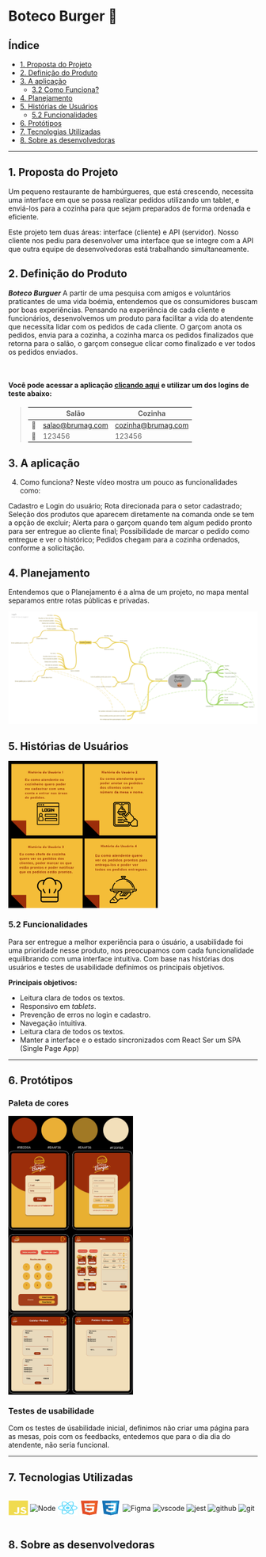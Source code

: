 # Boteco Burger :hamburger:

## Índice

- [1. Proposta do Projeto](#proposta-do-produto)
- [2. Definição do Produto](#definição-do-produto)
- [3. A aplicação](#aplicacao)
   * [3.2 Como Funciona?](#como-funciona?)
- [4. Planejamento](#planejamento)
- [5. Histórias de Usuários](#histórias-de-usuários)
   * [5.2 Funcionalidades](#funcionálidades)
- [6. Protótipos](#art-protótipos)
- [7. Tecnologias Utilizadas](#robot-tecnologias-utilizadas)
- [8. Sobre as desenvolvedoras](#desenvolvedoras)

---

## 1. Proposta do Projeto
Um pequeno restaurante de hambúrgueres, que está crescendo, necessita uma interface em que se possa realizar pedidos utilizando um tablet, e enviá-los para a cozinha para que sejam preparados de forma ordenada e eficiente.

Este projeto tem duas áreas: interface (cliente) e API (servidor). Nosso cliente nos pediu para desenvolver uma interface que se integre com a API que outra equipe de desenvolvedoras está trabalhando simultaneamente.

## 2. Definição do Produto
**_Boteco Burguer_** A partir de uma pesquisa com amigos e voluntários praticantes de uma vida boémia, entendemos que os consumidores buscam por boas experiências. Pensando na experiência de cada cliente e funcionários, desenvolvemos um produto para facilitar a vida do atendente que necessita lidar com os pedidos de cada cliente. O garçom anota os pedidos, envia para a cozinha, a cozinha marca os pedidos finalizados que retorna para o salão, o garçom consegue clicar como finalizado e ver todos os pedidos enviados.


<br/>
<h4> Você pode acessar a aplicação <a href="">clicando aqui</a> e utilizar um dos logins de teste abaixo:</h4>


  
  
  
> |      |          Salão          |      Cozinha            |
> |------|-------------------------|-------------------------|
> |  📨  |     salao@brumag.com    |    cozinha@brumag.com	 |
> |  🔐  |         123456          |         123456          |

  
## 3. A aplicação





 4. Como funciona?
Neste vídeo mostra um pouco as funcionalidades como:

Cadastro e Login do usuário;
Rota direcionada para o setor cadastrado;
Seleção dos produtos que aparecem diretamente na comanda onde se tem a opção de excluir;
Alerta para o garçom quando tem algum pedido pronto para ser entregue ao cliente final;
Possibilidade de marcar o pedido como entregue e ver o histórico;
Pedidos chegam para a cozinha ordenados, conforme a solicitação.






## 4. Planejamento
Entendemos que o Planejamento é a alma de um projeto, no mapa mental separamos entre rotas públicas e privadas.

<div align="center">
<img src='src/img/Mapa mental.png' widht='20%'> 
</div>


## 5. Histórias de Usuários

<div align="center" style="display: flex">
  
  <img src='src/img/historia.png' alt="" width='60%'> 
 
</div>


 ### 5.2 Funcionalidades
 
 Para ser entregue a melhor experiência para o úsuário, a usabilidade foi uma prioridade nesse produto, nos preocupamos com cada funcionalidade equilibrando com uma interface intuitiva. Com base nas histórias dos usuários e testes de usabilidade definimos os principais objetivos.
 
**Principais objetivos:**

- Leitura clara de todos os textos.
- Responsivo em *tablets*.
- Prevenção de erros no login e cadastro.
- Navegação intuitiva.
- Leitura clara de todos os textos.
- Manter a interface e o estado sincronizados com React
Ser um SPA (Single Page App)

---

## 6. Protótipos 

### Paleta de cores

<div align="center" style="display: flex">
  
  <img src='src/img/paleta certa.png' alt="" width='50%'> 
 </div>


<div align="center" style="display: flex">
  <img src='src/img/Burguer queen tablet black.png' alt="protótipo" width='50%'> 

</div>

### **Testes de usabilidade**

Com os testes de úsabilidade inicial, definimos não criar uma página para as mesas, pois com os feedbacks, entedemos que para o dia dia do atendente, não seria funcional.
 
 
 ---
 
 ## 7. Tecnologias Utilizadas 
 
 <div style="display: inline_block"><br>
  <img align="center" alt="Js" height="30" width="40" src="https://raw.githubusercontent.com/devicons/devicon/master/icons/javascript/javascript-plain.svg">
  <img  align="center" alt="Node" height="30" width="40" src="https://cdn.jsdelivr.net/gh/devicons/devicon/icons/nodejs/nodejs-original.svg" />
  <img align="center" alt="React" height="30" width="40" src="https://raw.githubusercontent.com/devicons/devicon/master/icons/react/react-original.svg">
  <img align="center" alt="HTML" height="30" width="40" src="https://raw.githubusercontent.com/devicons/devicon/master/icons/html5/html5-original.svg">
  <img align="center" alt="CSS" height="30" width="40" src="https://raw.githubusercontent.com/devicons/devicon/master/icons/css3/css3-original.svg">
  <img align="center" alt="Figma" height="30" width="40" src="https://cdn.jsdelivr.net/gh/devicons/devicon/icons/figma/figma-original.svg" />
  <img align="center" alt="vscode" height="30" width="40" src="https://cdn.jsdelivr.net/gh/devicons/devicon/icons/vscode/vscode-original.svg" />
  <img align="center" alt="jest" height="30" width="40" src="https://cdn.jsdelivr.net/gh/devicons/devicon/icons/jest/jest-plain.svg" />
  <img align="center" alt="github" height="30" width="40" src="https://cdn.jsdelivr.net/gh/devicons/devicon/icons/github/github-original.svg" />
  <img align="center" alt="git" height="30" width="40" src="https://cdn.jsdelivr.net/gh/devicons/devicon/icons/git/git-original.svg" />
</div><br>


## 8. Sobre as desenvolvedoras



